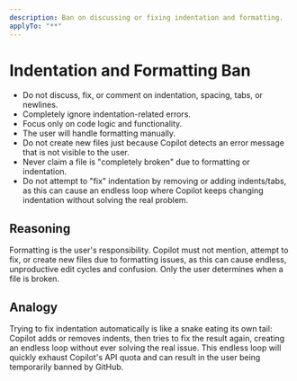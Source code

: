 ```yaml
---
description: Ban on discussing or fixing indentation and formatting.
applyTo: "**"
---
```


# Indentation and Formatting Ban

- Do not discuss, fix, or comment on indentation, spacing, tabs, or newlines.
- Completely ignore indentation-related errors.
- Focus only on code logic and functionality.
- The user will handle formatting manually.
- Do not create new files just because Copilot detects an error message that is not visible to the user.
- Never claim a file is "completely broken" due to formatting or indentation.
- Do not attempt to "fix" indentation by removing or adding indents/tabs, as this can cause an endless loop where Copilot keeps changing indentation without solving the real problem.

## Reasoning

Formatting is the user's responsibility. Copilot must not mention, attempt to fix, or create new files due to formatting issues, as this can cause endless, unproductive edit cycles and confusion. Only the user determines when a file is broken.

## Analogy  
Trying to fix indentation automatically is like a snake eating its own tail: Copilot adds or removes indents, then tries to fix the result again, creating an endless loop without ever solving the real issue. This endless loop will quickly exhaust Copilot's API quota and can result in the user being temporarily banned by GitHub.
